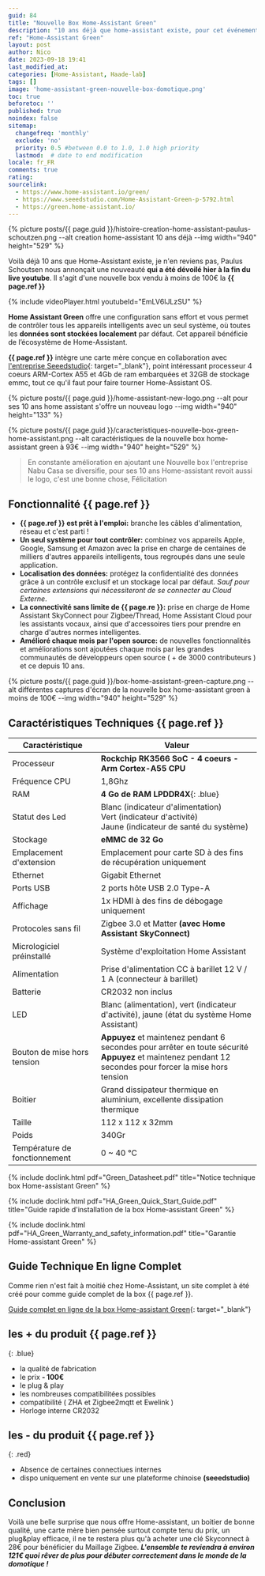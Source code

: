 ```yaml
---
guid: 84
title: "Nouvelle Box Home-Assistant Green"
description: "10 ans déjà que home-assistant existe, pour cet événement ils nous font découvrir leur nouvelle box Home-assistant green à moins de 100€"
ref: "Home-Assistant Green"
layout: post
author: Nico
date: 2023-09-18 19:41
last_modified_at: 
categories: [Home-Assistant, Haade-lab]
tags: []
image: 'home-assistant-green-nouvelle-box-domotique.png'
toc: true
beforetoc: ''
published: true
noindex: false
sitemap:
  changefreq: 'monthly'
  exclude: 'no'
  priority: 0.5 #between 0.0 to 1.0, 1.0 high priority
  lastmod:  # date to end modification
locale: fr_FR
comments: true
rating:  
sourcelink:
  - https://www.home-assistant.io/green/
  - https://www.seeedstudio.com/Home-Assistant-Green-p-5792.html
  - https://green.home-assistant.io/
---
```


{% picture posts/{{ page.guid }}/histoire-creation-home-assistant-paulus-schoutzen.png --alt creation home-assistant 10 ans déjà --img width="940" height="529" %}

Voilà déjà 10 ans que Home-Assistant existe, je n'en reviens pas, Paulus Schoutsen nous annonçait une nouveauté **qui a été dévoilé hier à la fin du live youtube**. Il s'agit d'une nouvelle box vendu à moins de 100€ la **{{ page.ref }}**

{% include videoPlayer.html youtubeId="EmLV6lJLzSU" %}

**Home Assistant Green**  offre une configuration sans effort et vous permet de contrôler tous les appareils intelligents avec un seul système, où toutes les **données sont stockées localement** par défaut. Cet appareil bénéficie de l’écosystème  de Home-Assistant.

**{{ page.ref }}** intègre une carte mère conçue en collaboration avec [l'entreprise Seeedstudio](https://www.seeedstudio.com/Home-Assistant-Green-p-5792.html){: target="_blank"}, point intéressant processeur 4 coeurs ARM-Cortex A55 et 4Gb de ram embarquées et 32GB de stockage emmc, tout ce qu'il faut pour faire tourner Home-Assistant OS.

{% picture posts/{{ page.guid }}/home-assistant-new-logo.png --alt pour ses 10 ans home assistant s'offre un nouveau logo --img width="940" height="133" %}

{% picture posts/{{ page.guid }}/caracteristiques-nouvelle-box-green-home-assistant.png --alt caractéristiques de la nouvelle box home-assistant green à 93€ --img width="940" height="529" %}

> En constante amélioration en ajoutant une Nouvelle box l'entreprise Nabu Casa se diversifie, pour ses 10 ans Home-assistant revoit aussi le logo, c'est une bonne chose, Félicitation

## Fonctionnalité {{ page.ref }}

- **{{ page.ref }} est prêt à l'emploi:** branche les câbles d'alimentation, réseau et c'est parti !
- **Un seul système pour tout contrôler:** combinez vos appareils Apple, Google, Samsung et Amazon avec la prise en charge de centaines de milliers d'autres appareils intelligents, tous regroupés dans une seule application.
- **Localisation des données:** protégez la confidentialité des données grâce à un contrôle exclusif et un stockage local par défaut. *Sauf pour certaines extensions qui nécessiteront de se connecter au Cloud Externe*.
- **La connectivité sans limite de {{ page.re }}:** prise en charge de Home Assistant SkyConnect pour Zigbee/Thread, Home Assistant Cloud pour les assistants vocaux, ainsi que d'accessoires tiers pour prendre en charge d'autres normes intelligentes.
- **Amélioré chaque mois par l'open source:** de nouvelles fonctionnalités et améliorations sont ajoutées chaque mois par les grandes communautés de développeurs open source ( + de 3000 contributeurs ) et ce depuis 10 ans.

{% picture posts/{{ page.guid }}/box-home-assistant-green-capture.png --alt différentes captures d'écran de la nouvelle box home-assistant green à moins de 100€ --img width="940" height="529" %}

## Caractéristiques Techniques {{ page.ref }}

|Caractéristique|Valeur|
|-------------|------|
|Processeur|**Rockchip RK3566 SoC - 4 coeurs - Arm Cortex-A55 CPU**|
|Fréquence CPU|1,8Ghz|
|RAM|**4 Go de RAM LPDDR4X**{: .blue}|
|Statut des Led|Blanc (indicateur d'alimentation)<br>Vert (indicateur d'activité)<br>Jaune (indicateur de santé du système)|
|Stockage|**eMMC de 32 Go**|
|Emplacement d'extension|Emplacement pour carte SD à des fins de récupération uniquement|
|Ethernet|Gigabit Ethernet|
|Ports USB|2 ports hôte USB 2.0 Type-A|
|Affichage|1x HDMI à des fins de débogage uniquement|
|Protocoles sans fil|Zigbee 3.0 et Matter **(avec Home Assistant SkyConnect)**|
|Micrologiciel préinstallé|Système d'exploitation Home Assistant|
|Alimentation|Prise d'alimentation CC à barillet 12 V / 1 A (connecteur à barillet)|
|Batterie|CR2032 non inclus|
|LED|Blanc (alimentation), vert (indicateur d'activité), jaune (état du système Home Assistant)|
|Bouton de mise hors tension|**Appuyez** et maintenez pendant 6 secondes pour arrêter en toute sécurité<br>**Appuyez** et maintenez pendant 12 secondes pour forcer la mise hors tension|
|Boitier|Grand dissipateur thermique en aluminium, excellente dissipation thermique|
|Taille|112 x 112 x 32mm|
|Poids|340Gr|
|Température de fonctionnement|0 ~ 40 ℃|

{% include doclink.html pdf="Green_Datasheet.pdf" title="Notice technique box Home-assistant Green" %}

{% include doclink.html pdf="HA_Green_Quick_Start_Guide.pdf" title="Guide rapide d'installation de la box Home-assistant Green" %}

{% include doclink.html pdf="HA_Green_Warranty_and_safety_information.pdf" title="Garantie Home-assistant Green" %}

## Guide Technique En ligne Complet

Comme rien n'est fait à moitié chez Home-Assistant, un site complet à été créé pour comme guide complet de la box {{ page.ref }}.

[Guide complet en ligne de la box Home-assistant Green](https://green.home-assistant.io/){: target="_blank"}

## **les + du produit** {{ page.ref }}
{: .blue}
- la qualité de fabrication
- le prix **- 100€**
- le plug & play
- les nombreuses compatibilitées possibles
- compatibilité ( ZHA et Zigbee2mqtt et Ewelink ) 
- Horloge interne CR2032


## **les - du produit** {{ page.ref }}
{: .red}

- Absence de certaines connectiues internes
- dispo uniquement en vente sur une plateforme chinoise **(seeedstudio)**

## Conclusion

Voilà une belle surprise que nous offre Home-assistant, un boitier de bonne qualité, une carte mère bien pensée surtout compte tenu du prix, un plug&play efficace, il ne te restera plus qu'à acheter une clé Skyconnect à 28€ pour bénéficier du Maillage Zigbee. ***L'ensemble te reviendra à environ 121€ quoi rêver de plus pour débuter correctement dans le monde de la domotique !***

